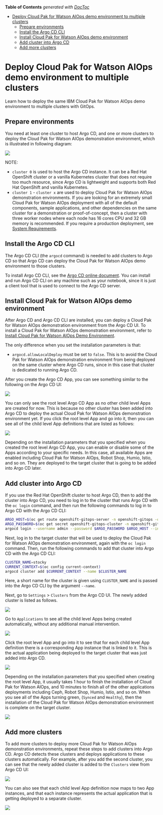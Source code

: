 <!-- START doctoc generated TOC please keep comment here to allow auto update -->
<!-- DON'T EDIT THIS SECTION, INSTEAD RE-RUN doctoc TO UPDATE -->
**Table of Contents** *generated with [DocToc](https://github.com/thlorenz/doctoc)*

- [Deploy Cloud Pak for Watson AIOps demo environment to multiple clusters](#deploy-cloud-pak-for-watson-aiops-demo-environment-to-multiple-clusters)
  - [Prepare environments](#prepare-environments)
  - [Install the Argo CD CLI](#install-the-argo-cd-cli)
  - [Install Cloud Pak for Watson AIOps demo environment](#install-cloud-pak-for-watson-aiops-demo-environment)
  - [Add cluster into Argo CD](#add-cluster-into-argo-cd)
  - [Add more clusters](#add-more-clusters)

<!-- END doctoc generated TOC please keep comment here to allow auto update -->

# Deploy Cloud Pak for Watson AIOps demo environment to multiple clusters

Learn how to deploy the same IBM Cloud Pak for Watson AIOps demo environment to multiple clusters with GitOps.

## Prepare environments

You need at least one cluster to host Argo CD, and one or more clusters to deploy the Cloud Pak for Watson AIOps demonstration environment, which is illustrated in following diagram:

![](images/07-deploy-to-multiple-clusters.png)

NOTE:

* `cluster 0` is used to host the Argo CD instance. It can be a Red Hat OpenShift cluster or a vanilla Kubernetes cluster that does not require too much resource, since Argo CD is lightweight and supports both Red Hat OpenShift and vanilla Kubernetes.
* `cluster 1` - `cluster x` are used to deploy Cloud Pak for Watson AIOps demonstration environments. If you are looking for an extremely small Cloud Pak for Watson AIOps deployment with all of the default components, sample applications, and other dependencies on the same cluster for a demonstration or proof-of-concept, then a cluster with three worker nodes where each node has 16 cores CPU and 32 GB memory is recommended. If you require a production deployment, see [System Requirements](https://www.ibm.com/docs/en/cloud-paks/cloud-pak-watson-aiops/3.3.0?topic=requirements-ai-manager).

## Install the Argo CD CLI

The Argo CD CLI (the `argocd` command) is needed to add clusters to Argo CD so that Argo CD can deploy the Cloud Pak for Watson AIOps demo environment to those clusters.

To install Argo CD CLI, see the [Argo CD online document](https://argo-cd.readthedocs.io/en/stable/cli_installation/). You can install and run Argo CD CLI on any machine such as your notebook, since it is just a client tool that is used to connect to the Argo CD server.

## Install Cloud Pak for Watson AIOps demo environment

After Argo CD and Argo CD CLI are installed, you can deploy a Cloud Pak for Watson AIOps demonstration environment from the Argo CD UI. To install a Cloud Pak for Watson AIOps demonstration environment, refer to [Install Cloud Pak for Watson AIOps Demo Environment](./deploy-cloudpak-with-sample-apps.md).

The only difference when you set the installation parameters is that:

- `argocd.allowLocalDeploy` must be set to `false`. This is to avoid the Cloud Pak for Watson AIOps demonstration environment from being deployed on the same cluster where Argo CD runs, since in this case that cluster is dedicated to running Argo CD.

After you create the Argo CD App, you can see something similar to the following on the Argo CD UI:

![](images/08-deploy-appsets.png)

You can only see the root level Argo CD App as no other child level Apps are created for now. This is because no other cluster has been added into Argo CD to deploy the actual Cloud Pak for Watson AIOps demonstration environment yet. If you click the root level App and go into it, then you can see all of the child level App definitions that are listed as follows:

![](images/09-appsets.png)

Depending on the installation parameters that you specified when you created the root level Argo CD App, you can enable or disable some of the Apps according to your specific needs. In this case, all available Apps are enabled including Cloud Pak for Watson AIOps, Robot Shop, Humio, Istio, and so on. They are deployed to the target cluster that is going to be added into Argo CD later.

## Add cluster into Argo CD

If you use the Red Hat OpenShift cluster to host Argo CD, then to add the cluster into Argo CD, you need to log in to the cluster that runs Argo CD with the `oc login` command, and then run the following commands to log in to Argo CD with the Argo CD CLI:

```sh
ARGO_HOST=$(oc get route openshift-gitops-server -n openshift-gitops -o jsonpath='{.spec.host}')
ARGO_PASSWORD=$(oc get secret openshift-gitops-cluster -n openshift-gitops -o "jsonpath={.data['admin\.password']}" | base64 -d)
argocd login --username admin --password $ARGO_PASSWORD $ARGO_HOST --insecure
```

Next, log in to the target cluster that will be used to deploy the Cloud Pak for Watson AIOps demonstration environment, again with the `oc login` command. Then, run the following commands to add that cluster into Argo CD with the Argo CD CLI:

```sh
CLUSTER_NAME=stocky
CURRENT_CONTEXT=$(oc config current-context)
argocd cluster add $CURRENT_CONTEXT --name $CLUSTER_NAME
```

Here, a short name for the cluster is given using `CLUSTER_NAME` and is passed into the Argo CD CLI by the argument `--name`.

Next, go to `Settings` > `Clusters` from the Argo CD UI. The newly added cluster is listed as follows.

![](images/10-add-1st-cluster-to-argocd.png)

Go to `Applications` to see all the child level Apps being created automatically, without any additional manual intervention.

![](images/11-apps-on-1st-cluster.png)

Click the root level App and go into it to see that for each child level App definition there is a corresponding App instance that is linked to it. This is the actual application being deployed to the target cluster that was just added into Argo CD.

![](images/12-deploy-to-1st-cluster.png)

Depending on the installation parameters that you specified when creating the root level App, it usually takes 1 hour to finish the installation of Cloud Pak for Watson AIOps, and 10 minutes to finish all of the other applications deployments including Ceph, Robot Shop, Humio, Istio, and so on. When you see all of the Apps turning green, (`Synced` and `Healthy`), then the installation of the Cloud Pak for Watson AIOps demonstration environment is complete on the target cluster.

![](images/13-install-complete.png)

## Add more clusters

To add more clusters to deploy more Cloud Pak for Watson AIOps demonstration environments, repeat these steps to add clusters into Argo CD. Argo CD detects these clusters and deploys applications to these clusters automatically. For example, after you add the second cluster, you can see that the newly added cluster is added to the `Clusters` view from Argo CD UI:

![](images/14-add-2nd-cluster-to-argocd.png)

You can also see that each child level App definition now maps to two App instances, and that each instance represents the actual application that is getting deployed to a separate cluster.

![](images/15-deploy-to-2nd-cluster.png)
